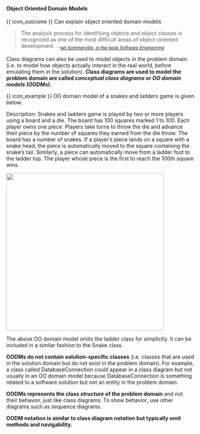 <div id="title">

#### Object Oriented Domain Models

</div>

<span id="prereqs"></span>

<span id="outcomes">{{ icon_outcome }} Can explain object oriented domain models</span>

<div id="body">

> The analysis process for identifying objects and object classes is recognized as one of the most difficult areas of object-oriented development. <sub>--[Ian Sommerville, in the book _Software Engineering_](http://www.software-engin.com/)</sub>

Class diagrams can also be used to model objects in the <tooltip content="the relevant information that needs to be examined to understand a problem">problem domain</tooltip> (i.e. to model how objects actually interact in the real world, before emulating them in the solution). **Class diagrams are used to model the problem domain are called _conceptual class diagrams_ or _OO domain models (OODMs)_.**

<tip-box>

{{ icon_example }} OO domain model of a snakes and ladders game is given below.

Description: Snakes and ladders game is played by two or more players using a board and a die. The board has 100 squares marked 1 to 100. Each player owns one piece. Players take turns to throw the die and advance their piece by the number of squares they earned from the die throw. The board has a number of snakes. If a player’s piece lands on a square with a snake head, the piece is automatically moved to the square containing the snake’s tail. Similarly, a piece can automatically move from a ladder foot to the ladder top. The player whose piece is the first to reach the 100th square wins.

<img src="{{baseUrl}}/modeling/modelingStructures/objectOrientedDomainModels/images/diagram.png" height="420" />
<p/>

The above OO domain model omits the ladder class for simplicity. It can be included in a similar fashion to the Snake class.

</tip-box>

**OODMs do not contain solution-specific classes** (i.e. classes that are used in the solution domain but do not exist in the problem domain). For example, a class called DatabaseConnection could appear in a class diagram but not usually in an OO domain model because DatabaseConnection is something related to a software solution but not an entity in the problem domain.

**OODMs represents the class _structure_ of the problem domain** and not their behavior, just like class diagrams. To show behavior, use other diagrams such as sequence diagrams.

**OODM notation is similar to class diagram notation but typically omit methods and navigability.**

</div>

<div id="extras">

<include src="exercisesPanel.md" boilerplate />

</div>